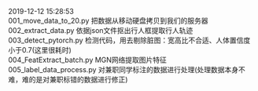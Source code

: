 2019-12-12 15:28:53  
001_move_data_to_20.py     把数据从移动硬盘拷贝到我们的服务器  
002_extract_data.py        依据json文件抠出行人框提取行人轨迹  
003_detect_pytorch.py      检测代码，用去剔除脏图：宽高比不合适、人体置信度小于0.7(这里很耗时)  
004_FeatExtract_batch.py   MGN网络提取图片特征  
005_label_data_process.py  对兼职同学标注的数据进行处理(处理数据本身不难，难的是对兼职标错的数据进行修正)  
